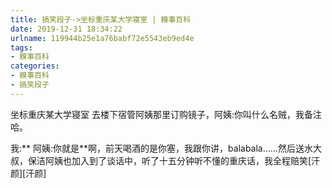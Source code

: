 ```yaml
---
title: 搞笑段子->坐标重庆某大学寝室 | 糗事百科
date: 2019-12-31 18:34:22
urlname: 119944b25e1a76babf72e5543eb9ed4e
tags: 
- 糗事百科
categories:
- 糗事百科
- 搞笑段子
---
```

坐标重庆某大学寝室 去楼下宿管阿姨那里订购镜子，阿姨:你叫什么名贼，我备注哈。

我:** 阿姨:你就是**啊，前天喝酒的是你塞，我跟你讲，balabala……然后送水大叔，保洁阿姨也加入到了谈话中，听了十五分钟听不懂的重庆话，我全程赔笑[汗颜][汗颜]


